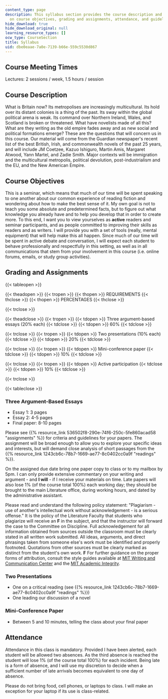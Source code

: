 ```yaml
---
content_type: page
description: This syllabus section provides the course description and information
  on course objectives, grading and assignments, attendance, and guidelines for citations.
hide_download: true
hide_download_original: null
learning_resource_types: []
ocw_type: CourseSection
title: Syllabus
uid: dbe0eaae-7a0e-7139-b66e-559c5530d867
---
```


Course Meeting Times
--------------------

Lectures: 2 sessions / week, 1.5 hours / session

Course Description
------------------

What is Britain now? Its metropolises are increasingly multicultural. Its hold over its distant colonies is a thing of the past. Its sway within the global political arena is weak. Its command over Northern Ireland, Wales, and Scotland is broken or threatened. What have novelists made of all this? What are they writing as the old empire fades away and as new social and political formations emerge? These are the questions that will concern us in this course. Our material will come from the Guardian newspaper's recent list of the best British, Irish, and commonwealth novels of the past 25 years, and will include JM Coetzee, Kazuo Ishiguro, Martin Amis, Margaret Atwood, Yann Martel, and Zadie Smith. Major contexts will be immigration and the multicultural metropolis, political devolution, post-industrialism and the EU, and the New American Empire.

Course Objectives
-----------------

This is a seminar, which means that much of our time will be spent speaking to one another about our common experience of reading fiction and wondering about how to make the best sense of it. My own goal is not to teach you some absolute and predetermined facts, but to figure out what knowledge you already have and to help you develop that in order to create more. To this end, I want you to view yourselves as **active** readers and seminar participants, and as people committed to improving their skills as readers and as writers. I will provide you with a set of tools (really, mental equipment) that will help make this all happen. Since much of our time will be spent in active debate and conversation, I will expect each student to behave professionally and respectfully in this setting, as well as in all communications that stem from your involvement in this course (i.e. online forums, emails, or study group activities).

Grading and Assignments
-----------------------

{{< tableopen >}}


{{< theadopen >}}
{{< tropen >}}
{{< thopen >}}
REQUIREMENTS
{{< thclose >}}
{{< thopen >}}
PERCENTAGES
{{< thclose >}}

{{< trclose >}}

{{< theadclose >}}
{{< tropen >}}
{{< tdopen >}}
Three argument-based essays (20% each)
{{< tdclose >}}
{{< tdopen >}}
60%
{{< tdclose >}}

{{< trclose >}}
{{< tropen >}}
{{< tdopen >}}
Two presentations (10% each)
{{< tdclose >}}
{{< tdopen >}}
20%
{{< tdclose >}}

{{< trclose >}}
{{< tropen >}}
{{< tdopen >}}
Mini-conference paper
{{< tdclose >}}
{{< tdopen >}}
10%
{{< tdclose >}}

{{< trclose >}}
{{< tropen >}}
{{< tdopen >}}
Active participation
{{< tdclose >}}
{{< tdopen >}}
10%
{{< tdclose >}}

{{< trclose >}}

{{< tableclose >}}

### Three Argument-Based Essays

*   Essay 1: 3 pages
*   Essay 2: 4-5 pages
*   Final paper: 8-10 pages

Please see {{% resource_link 536502f8-290e-74f6-250c-5fe860acad58 "assignments" %}} for criteria and guidelines for your papers. The assignment will be broad enough to allow you to explore your specific ideas and interests, but will demand close analysis of short passages from the {{% resource_link 1243cb6c-78b7-1669-ae77-8c0402cc0a9f "readings" %}}.

On the assigned due date bring one paper copy to class or to my mailbox by 5pm. I can only provide extensive commentary on your writing and argument - and **I will** - if I receive your materials on time. Late papers will also lose 1% (of the course total 100%) each working day; they should be brought to the main Literature office, during working hours, and dated by the administrative assistant.

Please read and understand the following policy statement: "Plagiarism - use of another's intellectual work without acknowledgement - is a serious offense." It is the policy of the Literature Faculty that students who plagiarize will receive an **F** in the subject, and that the instructor will forward the case to the Committee on Discipline. Full acknowledgement for all information obtained from sources outside the classroom must be clearly stated in all written work submitted. All ideas, arguments, and direct phrasings taken from someone else's work must be identified and properly footnoted. Quotations from other sources must be clearly marked as distinct from the student's own work. **F** For further guidance on the proper forms of attribution, consult the style guides available at [MIT Writing and Communication Center](http://web.mit.edu/writing/index.html) and the [MIT Academic Integrity](http://web.mit.edu/academicintegrity/).

### Two Presentations

*   One on a critical reading (see {{% resource_link 1243cb6c-78b7-1669-ae77-8c0402cc0a9f "readings" %}})
*   One leading our discussion of a novel

### Mini-Conference Paper

*   Between 5 and 10 minutes, telling the class about your final paper

Attendance
----------

Attendance in this class is mandatory. Provided I have been alerted, each student will be allowed two absences. As the third absence is reached the student will lose 1% (of the course total 100%) for each incident. Being late is a form of absence, and I will use my discretion to decide when a sufficient number of late arrivals becomes equivalent to one day of absence.

Please do not bring food, cell phones, or laptops to class. I will make an exception for your laptop if its use is class-related.